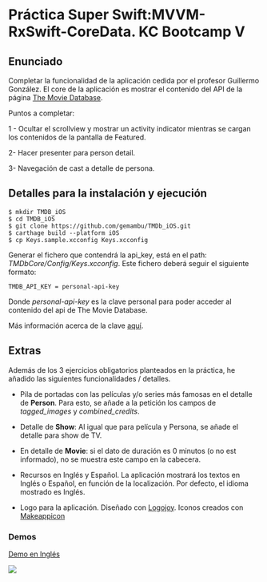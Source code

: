 # Práctica Super Swift:MVVM-RxSwift-CoreData. KC Bootcamp V 

## Enunciado

Completar la funcionalidad de la aplicación cedida por el profesor Guillermo González. El core de la aplicación es mostrar el contenido del API de la página [The Movie Database](https://www.themoviedb.org/).

Puntos a completar:

1 - Ocultar el scrollview y mostrar un activity indicator mientras se cargan los contenidos de la pantalla de Featured.

2- Hacer presenter para person detail.

3- Navegación de cast a detalle de persona.


## Detalles para la instalación y ejecución

```
$ mkdir TMDB_iOS
$ cd TMDB_iOS
$ git clone https://github.com/gemambu/TMDb_iOS.git
$ carthage build --platform iOS
$ cp Keys.sample.xcconfig Keys.xcconfig
```

Generar el fichero que contendrá la api_key, está en el path: _TMDbCore/Config/Keys.xcconfig_. Este fichero deberá seguir el siguiente formato:

` TMDB_API_KEY = personal-api-key ` 

Donde _personal-api-key_ es la clave personal para poder acceder al contenido del api de The Movie Database.

 Más información acerca de la clave [aquí](https://developers.themoviedb.org/3/getting-started/authentication).


## Extras

Además de los 3 ejercicios obligatorios planteados en la práctica, he añadido las siguientes funcionalidades / detalles.

- Pila de portadas con las películas y/o series más famosas en el detalle de **Person**. Para esto, se añade a la petición los campos de _tagged_images_ y _combined_credits_.

- Detalle de **Show**: Al igual que para película y Persona, se añade el detalle para show de TV.

- En detalle de **Movie**: si el dato de duración es 0 minutos (o no est informado), no se muestra este campo en la cabecera.

- Recursos en Inglés y Español. La aplicación mostrará los textos en Inglés o Español, en función de la localización. Por defecto, el idioma mostrado es Inglés.

- Logo para la aplicación. Diseñado con [Logojoy](https://logojoy.com). Iconos creados con [Makeappicon](https://makeappicon.com/)

### Demos

[Demo en Inglés](https://media.giphy.com/media/3oxHQwYaOjCjDh3KLe/giphy.gif)

![](https://media.giphy.com/media/3oxHQwYaOjCjDh3KLe/giphy.gif)


